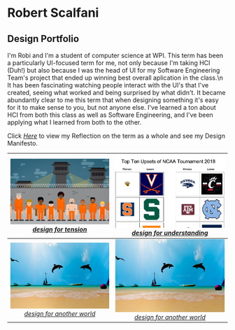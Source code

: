 # Robert Scalfani
## Design Portfolio
I'm Robi and I'm a student of computer science at WPI. This term has been a particularly UI-focused term for me, not only because I'm taking HCI (Duh!) but also because I was the head of UI for my Software Engineering Team's project that ended up winning best overall aplication in the class.\n
It has been fascinating watching people interact with the UI's that I've created, seeing what worked and being surprised by what didn't. It became abundantly clear to me this term that when designing something it's easy for it to make sense to you, but not anyone else.
I've learned a ton about HCI from both this class as well as Software Engineering, and I've been applying what I learned from both to the other.

Click [_Here_](page2.md) to view my Reflection on the term as a whole and see my Design Manifesto.

[![alt text](Tension.png "design for tension")](https://medium.com/@mariana0pachon/al-the-bot-support-for-current-prison-inmates-4c8ddbcd0666)  [_design for tension_](https://medium.com/@mariana0pachon/al-the-bot-support-for-current-prison-inmates-4c8ddbcd0666)|  [![alt text](Understanding.png "design for understanding")](https://medium.com/design-for-understanding/design-for-understanding-clear-communication-versus-persuasion-e634f93a998e) [_design for understanding_](https://medium.com/design-for-understanding/design-for-understanding-clear-communication-versus-persuasion-e634f93a998e)
:-------------------------:|:-------------------------:
[![alt text](AnotherWorld.png "design for another world")](https://medium.com/@vandana1anand/35590de784dd) [_design for another world_](https://medium.com/@vandana1anand/35590de784dd) |  [![alt text](AnotherWorld.png "design for another world")](https://medium.com/@vandana1anand/35590de784dd) [_design for another world_](https://medium.com/@vandana1anand/35590de784dd)

